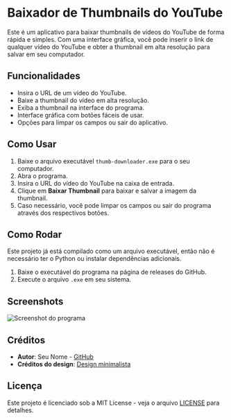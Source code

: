 # Baixador de Thumbnails do YouTube

Este é um aplicativo para baixar thumbnails de vídeos do YouTube de forma rápida e simples. Com uma interface gráfica, você pode inserir o link de qualquer vídeo do YouTube e obter a thumbnail em alta resolução para salvar em seu computador.

## Funcionalidades

- Insira o URL de um vídeo do YouTube.
- Baixe a thumbnail do vídeo em alta resolução.
- Exiba a thumbnail na interface do programa.
- Interface gráfica com botões fáceis de usar.
- Opções para limpar os campos ou sair do aplicativo.

## Como Usar

1. Baixe o arquivo executável `thumb-downloader.exe` para o seu computador.
2. Abra o programa.
3. Insira o URL do vídeo do YouTube na caixa de entrada.
4. Clique em **Baixar Thumbnail** para baixar e salvar a imagem da thumbnail.
5. Caso necessário, você pode limpar os campos ou sair do programa através dos respectivos botões.

## Como Rodar

Este projeto já está compilado como um arquivo executável, então não é necessário ter o Python ou instalar dependências adicionais.

1. Baixe o executável do programa na página de releases do GitHub.
2. Execute o arquivo `.exe` em seu sistema.

## Screenshots

![Screenshot do programa](link-da-imagem.jpg)

## Créditos

- **Autor**: Seu Nome - [GitHub](https://github.com/SEU_USUARIO)
- **Créditos do design**: [Design minimalista](https://bit.ly/Manoshits)

## Licença

Este projeto é licenciado sob a MIT License - veja o arquivo [LICENSE](LICENSE) para detalhes.

